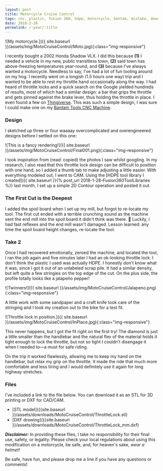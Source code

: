 ```yaml
---
layout: post
title: Motorcycle Cruise Control
tags: cnc, plastic, fusion 360, hdpe, motorcycle, bantam, mistake, download
date: 2018-2-26
permalink: /:year/:title
---
```

![My motorcycle.]({{ site.baseurl }}/assets/img/MotoCruiseControl/Moto.jpg){:class="img-responsive"}

I recently bought a 2002 Honda Shadow VLX.  I did this because **(1)** I needed a vehicle in my new, public transitless town, **(2)** said town has above-freezing temperatures year-round, and **(3)** because I've always wanted a motorcycle.  Needless to say, I've had a lot of fun tooling around on my hog.  I recently went on a longish (1.5 hours one way) trip and I wanted to be able to rest my throttle hand occasionally along the way. I had heard of throttle locks and a quick search on the Google yielded hundreds of results, most of which had a similar design: a bar that grips the throttle and gets pinned against the brake lever, thus holding the throttle in place.  I even found a few on [Thingiverse](https://www.thingiverse.com/search?q=throttle+lock&sa=&dwh=25a8228337cfb4).  This was such a simple design, I was sure I could make one on my [Bantam Tools CNC Machine](http://www.bantamtools.com).  

### Design
I sketched up three or four waaaay overcomplicated and overengineered designs before I settled on this one:

![This is a fancy rendering!]({{ site.baseurl }}/assets/img/MotoCruiseControl/Final001.png){:class="img-responsive"}

I took inspiration from (read: copied) the photos I saw whilst googling.  In my research, I also read that this throttle lock design can be difficult to position with one hand, so I added a thumb tab to make adjusting a little easier.  With everything modeled out, I went to CAM.  Using the [HDPE tool library I created]({{ site.baseurl }}{% post_url 2018-1-28-Fusion360ToolLibraries %}) last month, I set up a simple 2D Contour operation and posted it out.

### The First Cut is the Deepest
I added the spoil board when I set up my mill, but forgot to re-locate my tool.  The first cut ended with a terrible crunching sound as the machine sent the end mill into the spoil board it didn't think was there. :grimacing: Luckily, I had fast reflexes and the end mill wasn't damaged. Lesson learned: any time the spoil board height changes, re-locate the tool.

### Take 2
Once I had recovered emotionally, zeroed the machine, and located the tool, I ran the job again and five minutes later I had an ok-looking throttle lock.  I don't think the plastic I used was actually HDPE.  I honestly don't know what it was, since I got it out of an unlabeled scrap pile.  It had a similar density, but left quite a few stringies on the top edge of the cut. On the plus side, the profile totally looks like a jalapeño pepper!

![Twinners!]({{ site.baseurl }}/assets/img/MotoCruiseControl/Jalapeno.png){:class="img-responsive"}

A little work with some sandpaper and a craft knife took care of the stringing and I took my creation out to the bike for a test fit.

![Throttle lock in position.]({{ site.baseurl }}/assets/img/MotoCruiseControl/InPlace.jpg){:class="img-responsive"}

This never happens, but I got the fit right on the first try!  The diamond is just a little smaller than the handlebar and the natural flex of the material holds it tight enough to lock the throttle, but not so tight I couldn't disengage it when I needed to&mdash;a must for safe riding.

On the trip it worked flawlessly, allowing me to keep my hand on the handlebar, but relax my grip on the throttle.  It made the ride that much more comfortable and less tiring and I would definitely use it again for long highway stretches.

### Files
I've included a link to the file below.  You can download it as an STL for 3D printing or DXF for CAD/CAM.


- [STL model]({{site.baseurl }}/assets/downloads/MotoCruiseControl/ThrottleLock.stl)
- [DXF drawing]({{site.baseurl }}/assets/downloads/MotoCruiseControl/ThrottleLock_mm.dxf)

_**Disclaimer:**_ In providing these files, I take no responsibility for their final use, safety, or legality.  Please check your local regulations about using this modification on a motorcycle, be safe, and, for heaven's sake, _wear a helmet!_

Be safe, have fun, and please drop me a line if you have any questions or comments!
